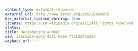 ```yaml
---
content_type: external-resource
external_url: http://www.jstor.org/pss/20024058
has_external_license_warning: true
license: https://en.wikipedia.org/wiki/All_rights_reserved
status: ''
title: Deciphering a Meal
uid: 12ac52c5-dc42-43f1-b8e3-f72b2294a19d
wayback_url: ''
---
```

